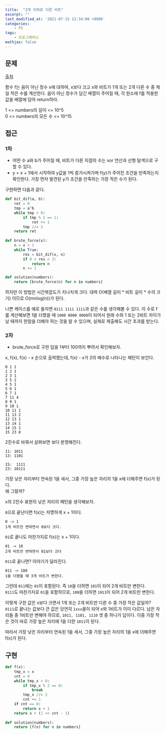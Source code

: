 ```yaml
---
title:  "2개 이하로 다른 비트"
excerpt: ""
last_modified_at: '2021-07-15 12:34:00 +0900'
categories:
    - PS
tags:
    - 프로그래머스
mathjax: false
---
```

## 문제
[출처](https://programmers.co.kr/learn/courses/30/lessons/77885)

함수 f는 음이 아닌 정수 x에 대하여, x보다 크고 x와 비트가 1개 또는 2개 다른 수 중 제일 작은 수를 계산한다. 음이 아닌 정수가 담긴 배열이 주어질 때, 각 원소에 f를 적용한 값을 배열에 담아 return하라.

1 <= numbers의 길이 <= 10^5\
0 <= numbers의 모든 수 <= 10^15


## 접근

### 1차
* 어떤 수 a와 b가 주어질 때, 비트가 다른 지점의 수는 xor 연산과 선형 탐색으로 구할 수 있다.
* y = x + 1에서 시작하여 y값을 1씩 증가시켜가며 f(y)가 주어진 조건을 만족하는지 확인한다. 가장 먼저 발견된 y가 조건을 만족하는 가장 작은 수가 된다.

구현하면 다음과 같다.
```python
def bit_dif(a, b):
    ret = 0
    tmp = a^b
    while tmp > 0:
        if tmp % 2 == 1:
            ret += 1
        tmp //= 2
    return ret
        
def brute_force(x):
    n = x + 1
    while True:
        res = bit_dif(x, n)
        if 0 < res < 3:
            return n
        n += 1

def solution(numbers):
    return [brute_force(n) for n in numbers]
```
하지만 이 방법은 시간복잡도가 지나치게 크다. 대략 O(배열 길이 * 비트 길이 * 수의 크기) 이므로 O(mnlog(n))가 된다.

나쁜 케이스를 예로 들자면 ```0111 1111 1111```과 같은 수를 생각해볼 수 있다. 이 수로 f를 계산해보면 1을 더했을 때 ```1000 0000 0000```이 되어서 원래 수와 1 또는 2비트 차이가 날 때까지 한참을 더해야 하는 것을 알 수 있으며, 실제로 제출해도 시간 초과를 받는다.


### 2차
* brute_force로 구한 답을 1부터 100까지 뿌려서 확인해보자.

x, f(x), f(x) - x 순으로 출력했는데, f(x) - x가 2의 배수로 나타나는 패턴이 보인다.
```
0 1 1
1 2 1
2 3 1
3 5 2
4 5 1
5 6 1
6 7 1
7 11 4
8 9 1
9 10 1
10 11 1
11 13 2
12 13 1
13 14 1
14 15 1
15 23 8
```
2진수로 바꿔서 살펴보면 보다 분명해진다.
```
11: 1011
13: 1101

15:  1111
23: 10111
```
가장 낮은 자리부터 연속된 1을 세서, 그중 가장 높은 자리의 1을 x에 더해주면 f(x)가 된다.\
왜 그럴까?

x의 2진수 표현의 낮은 자리의 패턴을 생각해보자.

```0```으로 끝난다면 f(x)는 자명하게 x + 1이다.
```
0 -> 1
1개 비트만 변하면서 0보다 크다.
```
```01```로 끝나도 마찬가지로 f(x)는 x + 1이다.
```
01 -> 10 
2개 비트만 변하면서 01보다 크다
```

```011```로 끝나면? 이야기가 달라진다.
```
011 -> 100
1을 더했을 때 3개 비트가 변한다.
```
그런데 ```011```에는 ```01```이 포함된다. 즉 ```10```을 더하면 ```101```이 되어 2개 비트만 변한다.\
```0111```도 마찬가지로 ```01```을 포함하므로, ```100```을 더하면 ```1011```이 되어 2개 비트만 변한다.

이렇게 구한 값은 x보다 크면서 1개 또는 2개 비트만 다른 수 중 가장 작은 값일까?\
```0111```로 끝나는 값보다 큰 값은 당연히 ```1xxx```꼴이 되어 x와 1비트가 이미 다르다. 남은 자리들 중 1비트만 변해야 하므로, ```1011, 1101, 1110``` 셋 중 하나가 답이다. 이중 가장 작은 것이 바로 가장 높은 자리에 1을 더한 ```1011```이 된다.

따라서 가장 낮은 자리부터 연속된 1을 세서, 그중 가장 높은 자리의 1을 x에 더해주면 f(x)가 된다.

## 구현
```python
def f(x):
    tmp_x = x
    cnt = 0
    while tmp_x > 0:
        if tmp_x % 2 == 0:
            break
        tmp_x //= 2
        cnt += 1
    if cnt == 0:
        return x + 1
    return x + (1 << cnt - 1)
    
def solution(numbers):
    return [f(n) for n in numbers]
```